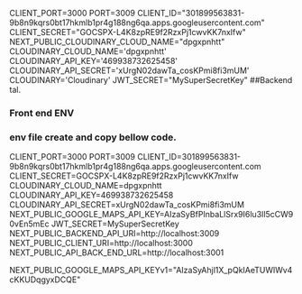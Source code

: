 CLIENT_PORT=3000
PORT=3009
CLIENT_ID="301899563831-9b8n9kqrs0bt17hkmlb1pr4g188ng6qa.apps.googleusercontent.com"
CLIENT_SECRET="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"
NEXT_PUBLIC_CLOUDINARY_CLOUD_NAME="dpgxpnhtt"
CLOUDINARY_CLOUD_NAME='dpgxpnhtt'
CLOUDINARY_API_KEY='469938732625458'
CLOUDINARY_API_SECRET='xUrgN02dawTa_cosKPmi8fi3mUM'
CLOUDINARY='Cloudinary'
JWT_SECRET="MySuperSecretKey"
##Backend tal.

### Front end ENV

### env file create and copy bellow code.

CLIENT_PORT=3000
PORT=3009
CLIENT_ID=301899563831-9b8n9kqrs0bt17hkmlb1pr4g188ng6qa.apps.googleusercontent.com
CLIENT_SECRET=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
CLOUDINARY_CLOUD_NAME=dpgxpnhtt
CLOUDINARY_API_KEY=469938732625458
CLOUDINARY_API_SECRET=xUrgN02dawTa_cosKPmi8fi3mUM
NEXT_PUBLIC_GOOGLE_MAPS_API_KEY=AIzaSyBfPInbaLlSrx9I6lu3Il5cCW90vEn5mEc
JWT_SECRET=MySuperSecretKey
NEXT_PUBLIC_BACKEND_API_URI=http://localhost:3009
NEXT_PUBLIC_CLIENT_URI=http://localhost:3000
NEXT_PUBLIC_API_BACK_END_URL=http://localhost:3001

NEXT_PUBLIC_GOOGLE_MAPS_API_KEYv1="AIzaSyAhjl1X_pQkIAeTUWlWv4cKKUDqgyxDCQE"

